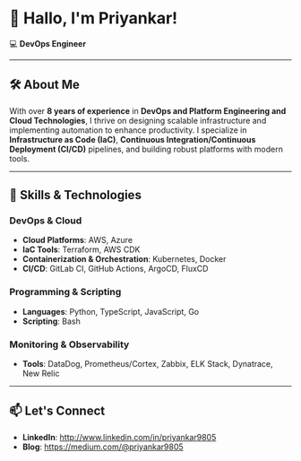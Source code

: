 # 👋 Hallo, I'm Priyankar!

💻 **DevOps Engineer**

---

## 🛠️ About Me
With over **8 years of experience** in **DevOps and Platform Engineering and Cloud Technologies**, I thrive on designing scalable infrastructure and implementing automation to enhance productivity. I specialize in **Infrastructure as Code (IaC)**, **Continuous Integration/Continuous Deployment (CI/CD)** pipelines, and building robust platforms with modern tools.

---

## 🌟 Skills & Technologies
### **DevOps & Cloud**
- **Cloud Platforms**: AWS, Azure  
- **IaC Tools**: Terraform, AWS CDK  
- **Containerization & Orchestration**: Kubernetes, Docker 
- **CI/CD**: GitLab CI, GitHub Actions, ArgoCD, FluxCD 

### **Programming & Scripting**
- **Languages**: Python, TypeScript, JavaScript, Go  
- **Scripting**: Bash  

### **Monitoring & Observability**
- **Tools**: DataDog, Prometheus/Cortex, Zabbix, ELK Stack, Dynatrace, New Relic  

---

## 📫 Let's Connect
- **LinkedIn**: http://www.linkedin.com/in/priyankar9805
- **Blog**: https://medium.com/@priyankar9805
